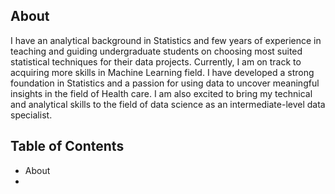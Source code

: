 
## About
I have an analytical background in Statistics and few years of experience in teaching and guiding undergraduate students on choosing most suited statistical techniques for their data projects. Currently, I am on track to acquiring more skills in Machine Learning field. I have developed a strong foundation in Statistics and a passion for using data to uncover meaningful insights in the field of Health care. I am also excited to bring my technical and analytical skills to the field of data science as an intermediate-level data specialist.


## Table of Contents
- About
- 
